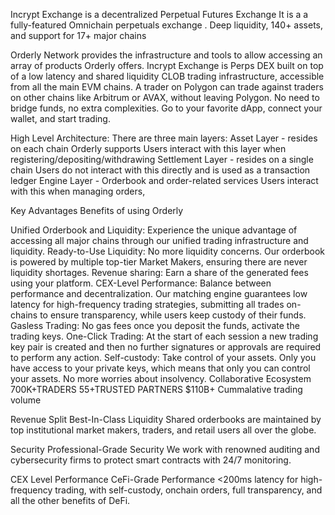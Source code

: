 Incrypt Exchange is a decentralized Perpetual Futures Exchange
It is a a fully-featured Omnichain perpetuals exchange . Deep liquidity, 140+ assets, and support for 17+ major chains 

Orderly Network provides the infrastructure and tools to allow accessing an array of products Orderly offers.
Incrypt Exchange is  Perps DEX built on top of a low latency and shared liquidity CLOB trading infrastructure, accessible from all the main EVM chains.
A trader on Polygon can trade against traders on other chains like Arbitrum or AVAX, without leaving Polygon.
No need to bridge funds, no extra complexities. Go to your favorite dApp, connect your wallet, and start trading.

High Level Architecture:
There are three main layers:
Asset Layer - resides on each chain Orderly supports
Users interact with this layer when registering/depositing/withdrawing
Settlement Layer - resides on a single chain
Users do not interact with this directly and is used as a transaction ledger
Engine Layer - Orderbook and order-related services
Users interact with this when managing orders,

Key Advantages
Benefits of using Orderly

Unified Orderbook and Liquidity: Experience the unique advantage of accessing all major chains through our unified trading infrastructure and liquidity.
Ready-to-Use Liquidity: No more liquidity concerns. Our orderbook is powered by multiple top-tier Market Makers, ensuring there are never liquidity shortages.
Revenue sharing: Earn a share of the generated fees using your platform.
CEX-Level Performance: Balance between performance and decentralization. Our matching engine guarantees low latency for high-frequency trading strategies, submitting all trades on-chains to ensure transparency, while users keep custody of their funds.
Gasless Trading: No gas fees once you deposit the funds, activate the trading keys.
One-Click Trading: At the start of each session a new trading key pair is created and then no further signatures or approvals are required to perform any action.
Self-custody: Take control of your assets. Only you have access to your private keys, which means that only you can control your assets. No more worries about insolvency.
Collaborative Ecosystem
700K+TRADERS
55+TRUSTED PARTNERS
$110B+ Cummalative trading volume

Revenue Split
Best-In-Class Liquidity
Shared orderbooks are maintained by top institutional market makers, traders, and retail users all over the globe.

Security
Professional-Grade Security
We work with renowned auditing and cybersecurity firms to protect smart contracts with 24/7 monitoring.

CEX Level Performance
CeFi-Grade Performance
<200ms latency for high-frequency trading, with self-custody, onchain orders, full transparency, and all the other benefits of DeFi.